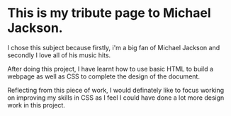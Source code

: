 # This is my tribute page to Michael Jackson. 

I chose this subject because firstly, i'm a big fan of Michael Jackson and secondly I love all of his music hits.

After doing this project, I have learnt how to use basic HTML to build a webpage as well as CSS to complete the design of the document.

Reflecting from this piece of work, I would definately like to focus working on improving my skills in CSS as I feel I could have done a lot more design work in this project.
